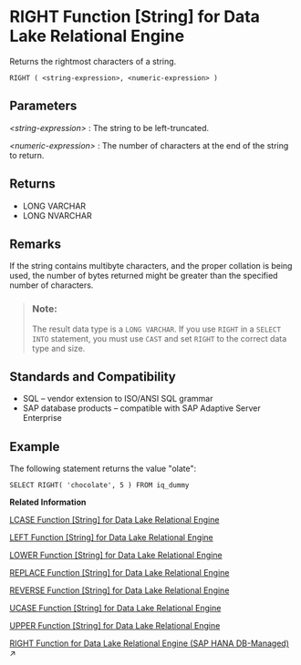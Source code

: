<!-- loioa57b364f84f210158a90b2b566be1d36 -->

# RIGHT Function \[String\] for Data Lake Relational Engine

Returns the rightmost characters of a string.



```
RIGHT ( <string-expression>, <numeric-expression> )
```



<a name="loioa57b364f84f210158a90b2b566be1d36__RIGHT_parm1"/>

## Parameters

 *<string-expression\>*
 :   The string to be left-truncated.

  *<numeric-expression\>*
 :   The number of characters at the end of the string to return.

 

<a name="loioa57b364f84f210158a90b2b566be1d36__RIGHT_returns1"/>

## Returns

-   LONG VARCHAR
-   LONG NVARCHAR



<a name="loioa57b364f84f210158a90b2b566be1d36__RIGHT_remarks1"/>

## Remarks

If the string contains multibyte characters, and the proper collation is being used, the number of bytes returned might be greater than the specified number of characters.

> ### Note:  
> The result data type is a `LONG VARCHAR`. If you use `RIGHT` in a `SELECT INTO` statement, you must use `CAST` and set `RIGHT` to the correct data type and size.



<a name="loioa57b364f84f210158a90b2b566be1d36__RIGHT_standards1"/>

## Standards and Compatibility

-   SQL – vendor extension to ISO/ANSI SQL grammar
-   SAP database products – compatible with SAP Adaptive Server Enterprise



<a name="loioa57b364f84f210158a90b2b566be1d36__RIGHT_example1"/>

## Example

The following statement returns the value "olate":

```
SELECT RIGHT( 'chocolate', 5 ) FROM iq_dummy
```

**Related Information**  


[LCASE Function \[String\] for Data Lake Relational Engine](lcase-function-string-for-data-lake-relational-engine-a55c82d.md "Converts all characters in a string to lowercase.")

[LEFT Function \[String\] for Data Lake Relational Engine](left-function-string-for-data-lake-relational-engine-a55d883.md "Returns a specified number of characters from the beginning of a string.")

[LOWER Function \[String\] for Data Lake Relational Engine](lower-function-string-for-data-lake-relational-engine-a561324.md "Converts all characters in a string to lowercase.")

[REPLACE Function \[String\] for Data Lake Relational Engine](replace-function-string-for-data-lake-relational-engine-a579952.md "Replaces all occurrences of a substring with another substring.")

[REVERSE Function \[String\] for Data Lake Relational Engine](reverse-function-string-for-data-lake-relational-engine-a57a972.md "Takes one argument as an input of type BINARY or STRING and returns the specified string with characters listed in reverse order.")

[UCASE Function \[String\] for Data Lake Relational Engine](ucase-function-string-for-data-lake-relational-engine-a58c382.md "Converts all characters in a string to uppercase.")

[UPPER Function \[String\] for Data Lake Relational Engine](upper-function-string-for-data-lake-relational-engine-a58cbc0.md "Converts all characters in a string to uppercase.")

[RIGHT Function for Data Lake Relational Engine (SAP HANA DB-Managed)](https://help.sap.com/viewer/a898e08b84f21015969fa437e89860c8/2023_1_QRC/en-US/03fba12b431c4d80bcb8933cd7e984ab.html "Returns the rightmost characters of a string.") :arrow_upper_right:

